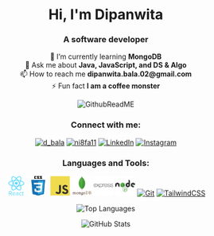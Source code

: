 <div align="center">
  <h1>Hi, I'm Dipanwita</h1>
  <h3>A software developer</h3>

  <p>
    🌱 I’m currently learning <strong>MongoDB</strong><br/>
    💬 Ask me about <strong>Java, JavaScript, and DS & Algo</strong> <br/>
    📫 How to reach me <strong>dipanwita.bala.02@gmail.com</strong> <br/>
    ⚡ Fun fact <strong>I am a coffee monster</strong>
  </p>

  <a>
    <img src="https://github.com/user-attachments/assets/714e136c-1bf2-4d9e-9836-84cdcaa888b2" width="70%" height="auto" alt="GithubReadME"/>
  </a>

  <h3>Connect with me:</h3>
  <p>
    <a href="https://www.leetcode.com/d_bala" target="_blank"><img src="https://raw.githubusercontent.com/rahuldkjain/github-profile-readme-generator/master/src/images/icons/Social/leet-code.svg" alt="d_bala" height="30" width="40" /></a>
    <a href="https://twitter.com/ni8fa11" target="_blank"><img src="https://raw.githubusercontent.com/rahuldkjain/github-profile-readme-generator/master/src/images/icons/Social/twitter.svg" alt="ni8fa11" height="30" width="40" /></a>
    <a href="https://www.linkedin.com/in/dipanwita-bala-21999c/" target="_blank"><img src="https://raw.githubusercontent.com/rahuldkjain/github-profile-readme-generator/master/src/images/icons/Social/linked-in-alt.svg" alt="LinkedIn" height="30" width="40" /></a>
    <a href="https://instagram.com/bala_dipanwita" target="_blank"><img src="https://raw.githubusercontent.com/rahuldkjain/github-profile-readme-generator/master/src/images/icons/Social/instagram.svg" alt="Instagram" height="30" width="40" /></a>
  </p>

  <h3>Languages and Tools:</h3>
  <p>
    <a href="https://reactjs.org/" target="_blank"><img src="https://raw.githubusercontent.com/devicons/devicon/master/icons/react/react-original-wordmark.svg" alt="React" width="40" height="40"/></a>
    <a href="https://www.w3schools.com/css/" target="_blank"><img src="https://raw.githubusercontent.com/devicons/devicon/master/icons/css3/css3-original-wordmark.svg" alt="CSS3" width="40" height="40"/></a>
    <a href="https://www.javascript.com/" target="_blank"><img src="https://raw.githubusercontent.com/devicons/devicon/master/icons/javascript/javascript-original.svg" alt="JavaScript" width="40" height="40"/></a>
    <a href="https://www.mongodb.com/" target="_blank"><img src="https://raw.githubusercontent.com/devicons/devicon/master/icons/mongodb/mongodb-original-wordmark.svg" alt="MongoDB" width="40" height="40"/></a>
    <a href="https://expressjs.com" target="_blank"><img src="https://raw.githubusercontent.com/devicons/devicon/master/icons/express/express-original-wordmark.svg" alt="Express" width="40" height="40"/></a>
    <a href="https://nodejs.org" target="_blank"><img src="https://raw.githubusercontent.com/devicons/devicon/master/icons/nodejs/nodejs-original-wordmark.svg" alt="Node.js" width="40" height="40"/></a>
    <a href="https://git-scm.com/" target="_blank"><img src="https://www.vectorlogo.zone/logos/git-scm/git-scm-icon.svg" alt="Git" width="40" height="40"/></a>
    <a href="https://tailwindcss.com/" target="_blank"><img src="https://www.vectorlogo.zone/logos/tailwindcss/tailwindcss-icon.svg" alt="TailwindCSS" width="40" height="40"/></a>
  </p>

  <p>
    <img src="https://github-readme-stats.vercel.app/api/top-langs?username=dip-bala&show_icons=true&theme=transparent&locale=en&layout=compact" alt="Top Languages" />
  </p>
  <p>
    <img src="https://github-readme-stats.vercel.app/api?username=dip-bala&show_icons=true&theme=transparent&locale=en" alt="GitHub Stats" />
  </p>
</div>
